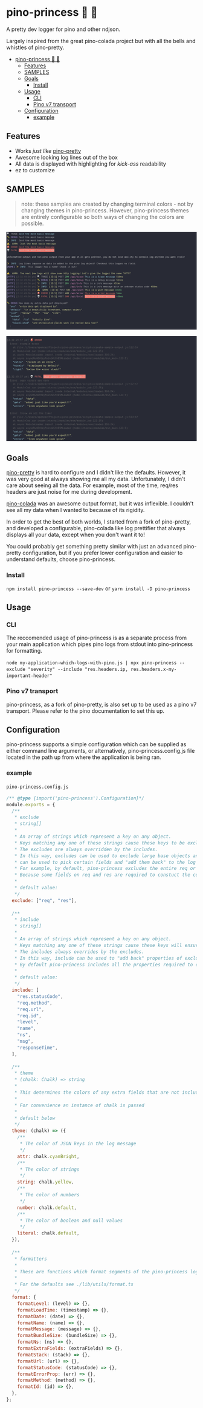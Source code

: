 # pino-princess 👸 💅

A pretty dev logger for pino and other ndjson.

Largely inspired from the great pino-colada project but with all the bells and whistles of pino-pretty.

- [pino-princess 👸 💅](#pino-princess--)
  - [Features](#features)
  - [SAMPLES](#samples)
  - [Goals](#goals)
    - [Install](#install)
  - [Usage](#usage)
    - [CLI](#cli)
    - [Pino v7 transport](#pino-v7-transport)
  - [Configuration](#configuration)
    - [example](#example)

## Features

- Works _just like_ [pino-pretty](https://github.com/pinojs/pino-pretty)
- Awesome looking log lines out of the box
- All data is displayed with highlighting for _kick-ass_ readability
- ez to customize

## SAMPLES

> note: these samples are created by changing terminal colors - not by changing themes in pino-princess. However, pino-princess themes are entirely configurable so both ways of changing the colors are possible.

![Basic Formatting](./media/screenshot1.png)

![Error Formatting](./media/screenshot2.png)

## Goals

[pino-pretty](https://github.com/pinojs/pino-pretty) is hard to configure and I didn't like the defaults. However, it was very good at always showing me all my data. Unfortunately, I didn't care about seeing all the data. For example, most of the time, req/res headers are just noise for me during development.

[pino-colada](https://github.com/lrlna/pino-colada) was an awesome output format, but it was inflexible. I couldn't see all my data when I wanted to because of its rigidity.

In order to get the best of both worlds, I started from a fork of pino-pretty, and developed a configurable, pino-colada like log prettifier that always displays all your data, except when you don't want it to!

You could probably get something pretty similar with just an advanced pino-pretty configuration, but if you prefer lower configuration and easier to understand defaults, choose pino-princess.

### Install

`npm install pino-princess --save-dev`
or
`yarn install -D pino-princess`

## Usage

### CLI

The reccomended usage of pino-princess is as a separate process from your main application which pipes pino logs from stdout into pino-princess for formatting.

`node my-application-which-logs-with-pino.js | npx pino-princess --exclude "severity" --include "res.headers.ip, res.headers.x-my-important-header"`

### Pino v7 transport

pino-princess, as a fork of pino-pretty, is also set up to be used as a pino v7 transport. Please refer to the pino documentation to set this up.

## Configuration

pino-princess supports a simple configuration which can be supplied as either command line arguments, or alternatively, pino-princess.config.js file located in the path up from where the application is being ran.

### example

`pino-princess.config.js`

```js
/** @type {import('pino-princess').Configuration}*/
module.exports = {
  /**
   * exclude
   * string[]
   *
   * An array of strings which represent a key on any object.
   * Keys matching any one of these strings cause these keys to be excluded from the log output.
   * The excludes are always overridden by the includes.
   * In this way, excludes can be used to exclude large base objects and the "include"
   * can be used to pick certain fields and "add them back" to the log output.
   * For example, by default, pino-princess excludes the entire req or res object from any http logger.
   * Because some fields on req and res are required to constuct the core of the log line, these fields are added back via the include.
   *
   * default value:
   */
  exclude: ["req", "res"],

  /**
   * include
   * string[]
   *
   * An array of strings which represent a key on any object.
   * Keys matching any one of these strings cause these keys will ensure the key is always part of the log output.
   * The includes always overrides by the excludes.
   * In this way, include can be used to "add back" properties of excluded objects to the log output.
   * By default pino-princess includes all the properties required to create our standard log line.
   *
   * default value:
   */
  include: [
    "res.statusCode",
    "req.method",
    "req.url",
    "req.id",
    "level",
    "name",
    "ns",
    "msg",
    "responseTime",
  ],

  /**
   * theme
   * (chalk: Chalk) => string
   *
   * This determines the colors of any extra fields that are not included in the pino-princess log line
   *
   * For convenience an instance of chalk is passed
   *
   * default below
   */
  theme: (chalk) => ({
    /**
     * The color of JSON keys in the log message
     */
    attr: chalk.cyanBright,
    /**
     * The color of strings
     */
    string: chalk.yellow,
    /**
     * The color of numbers
     */
    number: chalk.default,
    /**
     * The color of boolean and null values
     */
    literal: chalk.default,
  }),

  /**
   * formatters
   *
   * These are functions which format segments of the pino-princess log-line
   *
   * For the defaults see ./lib/utils/format.ts
   */
  format: {
    formatLevel: (level) => {},
    formatLoadTime: (timestamp) => {},
    formatDate: (date) => {},
    formatName: (name) => {},
    formatMessage: (message) => {},
    formatBundleSize: (bundleSize) => {},
    formatNs: (ns) => {},
    formatExtraFields: (extraFields) => {},
    formatStack: (stack) => {},
    formatUrl: (url) => {},
    formatStatusCode: (statusCode) => {},
    formatErrorProp: (err) => {},
    formatMethod: (method) => {},
    formatId: (id) => {},
  },
};
```
